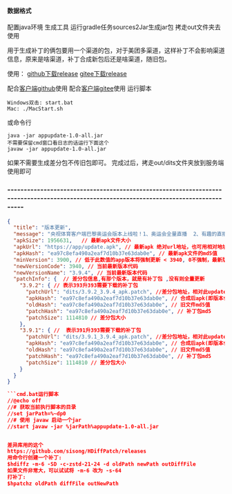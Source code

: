 #### 数据格式
配置java环境 
生成工具 运行gradle任务sources2Jar生成jar包 拷走out文件夹去使用

用于生成补丁的俩包要用一个渠道的包，对于美团多渠道，这样补丁不会影响渠道信息，原来是啥渠道，补丁合成新包后还是啥渠道，随旧包。

使用：
[github下载release](https://github.com/1976222027/AppUpdate/releases) 
[gitee下载release](https://gitee.com/mahongyin/AppUpdate/releases) 

配合[客户端github](https://github.com/1976222027/HYAppUpdate)使用
配合[客户端gitee](https://gitee.com/mahongyin/HYAppUpdate)使用
运行脚本

```shell
Windows双击: start.bat
Mac: ./MacStart.sh
```
或命令行 
```shell
java -jar appupdate-1.0-all.jar
不需要保留cmd窗口看日志的话运行下面这个
javaw -jar appupdate-1.0-all.jar
```
如果不需要生成差分包不传旧包即可。
完成过后，拷走out/dits文件夹放到服务端使用即可

### ---------------------------------------------------------------------------------------------------------------------------------------
```json
{
  "title": "版本更新",  
  "message": "央视体育客户端巴黎奥运会版本上线啦！1、奥运会全量直播  2、有趣的直播间玩法：弹幕、三分屏、小窗播放、多路直播，互动不停！3、礼物雨来袭 一起嗨 4、项目资讯，精准传递  5、丰富的赛事数据",	// 更新提示 用空格分割换行
  "apkSize": 1956631,	// 最新apk文件大小
  "apkUrl": "https://app/update.apk", // 最新apk 绝对url地址，也可用相对地址，如下方的"patchURL"字段
  "apkHash": "ea97c8efa490a2eaf7d10b37e63dab0e", // 最新apk文件的md5值
  "minVersion": 3900, // 低于此数值的app版本将强制更新 < 3940, 0不强制，最新版则全部强制
  "newVersionCode": 3940, // 当前最新版本代码
  "newVersionName": "3.9.4", // 当前最新版本代码
  "patchInfo": {  // 差分包信息,有那个版本，就是有补丁包 ,没有则全量更新
    "3.9.2": { // 表示393升393需要下载的补丁包
      "patchUrl": "dits/3.9.2_3.9.4_apk.patch", //差分包地址，相对此updateVersion.json文件的地址,也可用绝对地址
      "apkHash": "ea97c8efa490a2eaf7d10b37e63dab0e", // 合成后apk(即版本代码101)的文件md5值
      "oldHash": "ea97c8efa490a2eaf7d10b37e63dab0e", // 旧文件md5值
      "patchHash": "ea97c8efa490a2eaf7d10b37e63dab0e", // 补丁包md5
      "patchSize": 1114810 // 差分包大小
    },
    "3.9.1": { //  表示391升393需要下载的补丁包
      "patchUrl": "dits/3.9.1_3.9.4_apk.patch", //差分包地址，相对此updateVersion.json文件的地址,也可用绝对地址
      "apkHash": "ea97c8efa490a2eaf7d10b37e63dab0e", // 合成后apk(即版本代码101)的文件md5值
      "oldHash": "ea97c8efa490a2eaf7d10b37e63dab0e", // 旧文件md5值
      "patchHash": "ea97c8efa490a2eaf7d10b37e63dab0e", // 补丁包md5
      "patchSize": 1114810 // 差分包大小
    }
  }
}

```cmd.bat运行脚本
//@echo off
//# 获取当前执行脚本的目录
//set jarPath=%~dp0
//# 使用 javaw 启动一个jar
//start javaw -jar %jarPath%appupdate-1.0-all.jar


差异库用的这个
https://github.com/sisong/HDiffPatch/releases
用命令行创建一个补丁:
$hdiffz -m-6 -SD -c-zstd-21-24 -d oldPath newPath outDiffFile
如果文件非常大，可以试试将 -m-6 改为 -s-64
打补丁:
$hpatchz oldPath diffFile outNewPath

